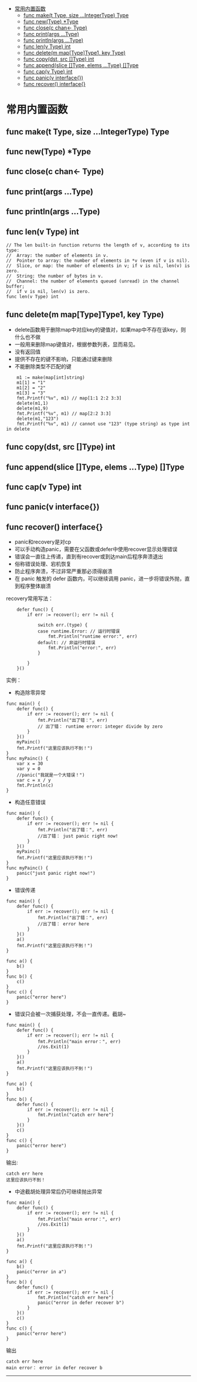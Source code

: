 <!-- MDTOC maxdepth:6 firsth1:1 numbering:0 flatten:0 bullets:1 updateOnSave:1 -->

- [常用内置函数](#常用内置函数)   
   - [func make(t Type, size ...IntegerType) Type](#func-maket-type-size-integertype-type)   
   - [func new(Type) *Type](#func-newtype-type)   
   - [func close(c chan<- Type)](#func-closec-chan-type)   
   - [func print(args ...Type)](#func-printargs-type)   
   - [func println(args ...Type)](#func-printlnargs-type)   
   - [func len(v Type) int](#func-lenv-type-int)   
   - [func delete(m map[Type]Type1, key Type)](#func-deletem-maptypetype1-key-type)   
   - [func copy(dst, src []Type) int](#func-copydst-src-type-int)   
   - [func append(slice []Type, elems ...Type) []Type](#func-appendslice-type-elems-type-type)   
   - [func cap(v Type) int](#func-capv-type-int)   
   - [func panic(v interface{})](#func-panicv-interface)   
   - [func recover() interface{}](#func-recover-interface)   

<!-- /MDTOC -->
# 常用内置函数

## func make(t Type, size ...IntegerType) Type

## func new(Type) *Type

## func close(c chan<- Type)

## func print(args ...Type)

## func println(args ...Type)

## func len(v Type) int

```
// The len built-in function returns the length of v, according to its type:
//	Array: the number of elements in v.
//	Pointer to array: the number of elements in *v (even if v is nil).
//	Slice, or map: the number of elements in v; if v is nil, len(v) is zero.
//	String: the number of bytes in v.
//	Channel: the number of elements queued (unread) in the channel buffer;
//	if v is nil, len(v) is zero.
func len(v Type) int
```






## func delete(m map[Type]Type1, key Type)

* delete函数用于删除map中对应key的键值对，如果map中不存在该key，则什么也不做
* 一般用来删除map键值对，根据参数列表，显而易见。
* 没有返回值
* 提供不存在的键不影响，只能通过键来删除
* 不能删除类型不匹配的键

```
	m1 := make(map[int]string)
	m1[1] = "1"
	m1[2] = "2"
	m1[3] = "3"
	fmt.Printf("%v", m1) // map[1:1 2:2 3:3]
	delete(m1,1)
	delete(m1,9)
	fmt.Printf("%v", m1) // map[2:2 3:3]
	delete(m1,"123")
	fmt.Printf("%v", m1) // cannot use "123" (type string) as type int in delete
```




## func copy(dst, src []Type) int

## func append(slice []Type, elems ...Type) []Type

## func cap(v Type) int




## func panic(v interface{})
## func recover() interface{}

* panic和recovery是对cp
* 可以手动构造panic，需要在父函数或defer中使用recover显示处理错误
* 错误会一直往上传递，直到有recover或到达main后程序奔溃退出
* 俗称错误处理、宕机恢复
* 防止程序奔溃，不过非常严重那必须得崩溃
* 在 panic 触发的 defer 函数内，可以继续调用 panic，进一步将错误外抛，直到程序整体崩溃


recovery常用写法：

```
	defer func() {
		if err := recover(); err != nil {

			switch err.(type) {
			case runtime.Error: // 运行时错误
				fmt.Println("runtime error:", err)
			default: // 非运行时错误
				fmt.Println("error:", err)
			}

		}
	}()
```








实例：

* 构造除零异常

```
func main() {
	defer func() {
		if err := recover(); err != nil {
			fmt.Println("出了错：", err)
			// 出了错： runtime error: integer divide by zero
		}
	}()
	myPainc()
	fmt.Printf("这里应该执行不到！")
}
func myPainc() {
	var x = 30
	var y = 0
	//panic("我就是一个大错误！")
	var c = x / y
	fmt.Println(c)
}

```

* 构造任意错误

```
func main() {
	defer func() {
		if err := recover(); err != nil {
			fmt.Println("出了错：", err)
			//出了错： just panic right now!
		}
	}()
	myPainc()
	fmt.Printf("这里应该执行不到！")
}
func myPainc() {
	panic("just panic right now!")
}
```

* 错误传递

```
func main() {
	defer func() {
		if err := recover(); err != nil {
			fmt.Println("出了错：", err)
			//出了错： error here
		}
	}()
	a()
	fmt.Printf("这里应该执行不到！")
}

func a() {
	b()
}
func b() {
	c()
}
func c() {
	panic("error here")
}
```


* 错误只会被一次捕获处理，不会一直传递。截胡~


```
func main() {
	defer func() {
		if err := recover(); err != nil {
			fmt.Println("main error：", err)
			//os.Exit(1)
		}
	}()
	a()
	fmt.Printf("这里应该执行不到！")
}

func a() {
	b()
}
func b() {
	defer func() {
		if err := recover(); err != nil {
			fmt.Println("catch err here")
		}
	}()
	c()
}
func c() {
	panic("error here")
}
```

输出:

```
catch err here
这里应该执行不到！
```


* 中途截胡处理异常后仍可继续抛出异常

```
func main() {
	defer func() {
		if err := recover(); err != nil {
			fmt.Println("main error：", err)
			//os.Exit(1)
		}
	}()
	a()
	fmt.Printf("这里应该执行不到！")
}

func a() {
	b()
	panic("error in a")
}
func b() {
	defer func() {
		if err := recover(); err != nil {
			fmt.Println("catch err here")
			panic("error in defer recover b")
		}
	}()
	c()
}
func c() {
	panic("error here")
}
```

输出

```
catch err here
main error： error in defer recover b
```


---
